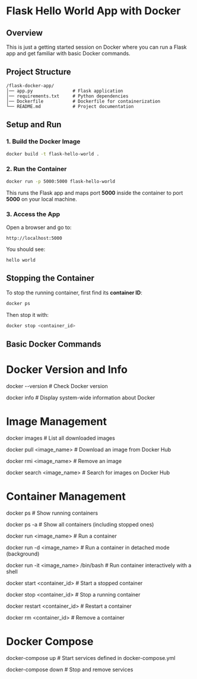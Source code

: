 # Flask Hello World App with Docker

## Overview

This is just a getting started session on Docker where you can run a Flask app and get familiar with basic Docker commands.

## Project Structure
```
/flask-docker-app/
│── app.py               # Flask application
│── requirements.txt     # Python dependencies
│── Dockerfile           # Dockerfile for containerization
└── README.md            # Project documentation
```

## Setup and Run

### 1. Build the Docker Image
```sh
docker build -t flask-hello-world .
```

### 2. Run the Container
```sh
docker run -p 5000:5000 flask-hello-world
```

This runs the Flask app and maps port **5000** inside the container to port **5000** on your local machine.

### 3. Access the App

Open a browser and go to:
```
http://localhost:5000
```
You should see:
```
hello world
```

## Stopping the Container

To stop the running container, first find its **container ID**:
```sh
docker ps
```
Then stop it with:
```sh
docker stop <container_id>
```

## Basic Docker Commands

# Docker Version and Info

docker --version              # Check Docker version

docker info                   # Display system-wide information about Docker

# Image Management

docker images                 # List all downloaded images

docker pull <image_name>      # Download an image from Docker Hub

docker rmi <image_name>       # Remove an image

docker search <image_name>    # Search for images on Docker Hub

# Container Management

docker ps                     # Show running containers

docker ps -a                  # Show all containers (including stopped ones)

docker run <image_name>       # Run a container

docker run -d <image_name>    # Run a container in detached mode (background)

docker run -it <image_name> /bin/bash  # Run container interactively with a shell

docker start <container_id>   # Start a stopped container

docker stop <container_id>    # Stop a running container

docker restart <container_id> # Restart a container

docker rm <container_id>      # Remove a container

# Docker Compose

docker-compose up             # Start services defined in docker-compose.yml

docker-compose down           # Stop and remove services



